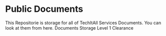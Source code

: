 # Public Documents
This Repositorie is storage for all of TechItAll Services Documents. You can look at them from here.
Documents Storage Level 1 Clearance
